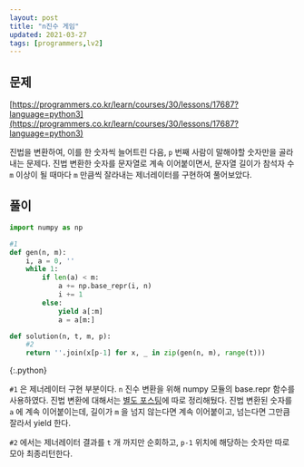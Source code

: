 ```yaml
---
layout: post
title: "n진수 게임"
updated: 2021-03-27
tags: [programmers,lv2]
---
```


## 문제

[https://programmers.co.kr/learn/courses/30/lessons/17687?language=python3](https://programmers.co.kr/learn/courses/30/lessons/17687?language=python3)

진법을 변환하여, 이를 한 숫자씩 늘어트린 다음, `p` 번째 사람이 말해야할 숫자만을 골라내는 문제다. 진법 변환한 숫자를 문자열로 계속 이어붙이면서, 문자열 길이가 참석자 수 `m` 이상이 될 때마다 `m` 만큼씩 잘라내는 제너레이터를 구현하여 풀어보았다.

## 풀이

```py
import numpy as np

#1
def gen(n, m):
    i, a = 0, ''
    while 1:
        if len(a) < m:
            a += np.base_repr(i, n)
            i += 1
        else:
            yield a[:m]
            a = a[m:]

def solution(n, t, m, p):
    #2
    return ''.join(x[p-1] for x, _ in zip(gen(n, m), range(t)))
```
{:.python}

`#1` 은 제너레이터 구현 부분이다. `n` 진수 변환을 위해 numpy 모듈의 base.repr 함수를 사용하였다. 진법 변환에 대해서는 [별도 포스팅](https://zininote.github.io/post/convert-number-system-function)에 따로 정리해뒀다. 진법 변환된 숫자를 `a` 에 계속 이어붙이는데, 길이가 `m` 을 넘지 않는다면 계속 이어붙이고, 넘는다면 그만큼 잘라서 yield 한다.

`#2` 에서는 제너레이터 결과를 `t` 개 까지만 순회하고, `p-1` 위치에 해당하는 숫자만 따로 모아 최종리턴한다.